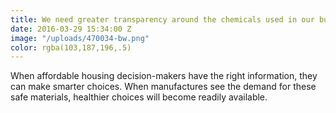 ```yaml
---
title: We need greater transparency around the chemicals used in our building materials.
date: 2016-03-29 15:34:00 Z
image: "/uploads/470034-bw.png"
color: rgba(103,187,196,.5)
---
```


When affordable housing decision-makers have the right information, they can make smarter choices. When manufactures see the demand for these safe materials, healthier choices will become readily available.